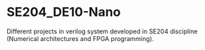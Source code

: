 # SE204_DE10-Nano
Different projects in verilog system developed in SE204 discipline (Numerical architectures and FPGA programming).
